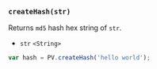 ### ``createHash(str)``
Returns ``md5`` hash hex string of ``str``.

- `str` `<String>`

```js
var hash = PV.createHash('hello world');
```
